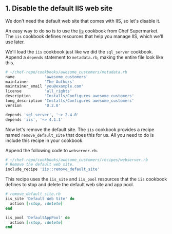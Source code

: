 ## 1. Disable the default IIS web site

We don't need the default web site that comes with IIS, so let's disable it.

An easy way to do so is to use the [iis](https://supermarket.chef.io/cookbooks/iis) cookbook from Chef Supermarket. The `iis` cookbook defines resources that help you manage IIS, which we'll use later.

We'll load the `iis` cookbook just like we did the `sql_server` cookbook. Append a `depends` statement to <code class="file-path">metadata.rb</code>, making the entire file look like this.

```ruby
# ~/chef-repo/cookbooks/awesome_customers/metadata.rb
name             'awesome_customers'
maintainer       'The Authors'
maintainer_email 'you@example.com'
license          'all_rights'
description      'Installs/Configures awesome_customers'
long_description 'Installs/Configures awesome_customers'
version          '0.2.0'

depends 'sql_server', '~> 2.4.0'
depends 'iis', '~> 4.1.1'
```

Now let's remove the default site. The `iis` cookbook provides a recipe named `remove_default_site` that does this for us. All you need to do is include this recipe in your cookbook.

Append the following code to <code class="file-path">webserver.rb</code>.

```ruby
# ~/chef-repo/cookbooks/awesome_customers/recipes/webserver.rb
# Remove the default web site.
include_recipe 'iis::remove_default_site'
```

This recipe uses the `iis_site` and `iis_pool` resources that the `iis` cookbook defines to stop and delete the default web site and app pool.

```ruby
# remove_default_site.rb
iis_site 'Default Web Site' do
  action [:stop, :delete]
end

iis_pool 'DefaultAppPool' do
  action [:stop, :delete]
end
```
